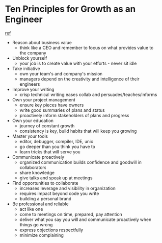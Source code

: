 # Ten Principles for Growth as an Engineer
[ref](https://medium.com/@daniel.heller/ten-principles-for-growth-69015e08c35b)

- Reason about business value
  * think like a CEO and remember to focus on what provides value to the company
- Unblock yourself
  * your job is to create value with your efforts - never sit idle
- Take initiative
  * own your team's and company's mission
  * managers depend on the creativity and intelligence of their engineers
- Improve your writing
  * crisp technical writing eases collab and persuades/teaches/informs
- Own your project management
  * ensure key pieces have owners
  * write good summaries of plans and status
  * proactively inform stakeholders of plans and progress
- Own your education
  * journey of constant growth
  * consistency is key, build habits that will keep you growing
- Master your tools
  * editor, debugger, compiler, IDE, unix
  * go deeper than you think you have to
  * learn tricks that will serve you
- Communicate proactively
  * organized communication builds confidence and goodwill in collaborators
  * share knowledge
  * give talks and speak up at meetings
- Find opportunities to collaborate
  * increases leverage and visibility in organization
  * requires impact beyond code you write
  * building a personal brand
- Be professional and reliable
  * act like one
  * come to meetings on time, prepared, pay attention
  * deliver what you say you will and communicate proactively when things go wrong
  * express objections respectfully
  * minimize complaining